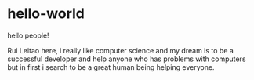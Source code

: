 # hello-world

hello people!

Rui Leitao here, i really like computer science and my dream is to be a successful developer and help anyone who has problems with computers but in first i search to be a great human being helping everyone.
